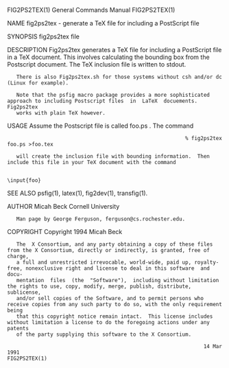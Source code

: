 
FIG2PS2TEX(1)                                                 General Commands Manual                                                FIG2PS2TEX(1)

NAME
       fig2ps2tex - generate a TeX file for including a PostScript file

SYNOPSIS
       fig2ps2tex file

DESCRIPTION
       Fig2ps2tex  generates  a  TeX  file for including a PostScript file in a TeX document.  This involves calculating the bounding box from the
       Postscript document.  The TeX inclusion file is written to stdout.

       There is also Fig2ps2tex.sh for those systems without csh and/or dc (Linux for example).

       Note that the psfig macro package provides a more sophisticated approach to including Postscript files  in  LaTeX  docuements.   Fig2ps2tex
       works with plain TeX however.

USAGE
       Assume the Postscript file is called foo.ps .  The command

                                                              % fig2ps2tex foo.ps >foo.tex

       will create the inclusion file with bounding information.  Then include this file in your TeX document with the command

                                                                       \input{foo}

SEE ALSO
       psfig(1), latex(1), fig2dev(1), transfig(1).

AUTHOR
       Micah Beck
       Cornell University

       Man page by George Ferguson, ferguson@cs.rochester.edu.

COPYRIGHT
       Copyright 1994 Micah Beck

       The  X Consortium, and any party obtaining a copy of these files from the X Consortium, directly or indirectly, is granted, free of charge,
       a full and unrestricted irrevocable, world-wide, paid up, royalty-free, nonexclusive right and license to deal in this software  and  docu‐
       mentation  files  (the  "Software"),  including without limitation the rights to use, copy, modify, merge, publish, distribute, sublicense,
       and/or sell copies of the Software, and to permit persons who receive copies from any such party to do so, with the only requirement  being
       that this copyright notice remain intact.  This license includes without limitation a license to do the foregoing actions under any patents
       of the party supplying this software to the X Consortium.

                                                                    14 Mar 1991                                                      FIG2PS2TEX(1)
